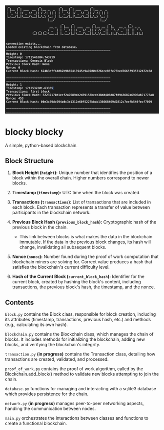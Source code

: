 ![blocky blocky](images/blockyblocky.png)

# blocky blocky
A simple, python-based blockchain.

## Block Structure
1. **Block Height (`height`):** Unique number that identifies the position of a block within the overall chain. Higher numbers correspond to newer blocks.

2. **Timestamp (`timestamp`):** UTC time when the block was created.

3. **Transactions (`transactions`):** List of transactions that are included in each block. Each transaction represents a transfer of value between participants in the blockchain network.

4. **Previous Block Hash (`previous_block_hash`):** Cryptographic hash of the previous block in the chain.
    - This link between blocks is what makes the data in the blockchain immutable. If the data in the previous block changes, its hash will change, invalidating all subsequent blocks.

5. **Nonce (`nonce`):** Number found during the proof of work computation that blockchain miners are solving for. Correct value produces a hash that satisfies the blockchain's current difficulty level.

6. **Hash of the Current Block (`current_block_hash`):** Identifier for the current block, created by hashing the block's content, including transactions, the previous block's hash, the timestamp, and the nonce.
    
## Contents
`block.py` contains the Block class, responsible for block creation, including its attributes (timestamp, transactions, previous hash, etc.) and methods (e.g., calculating its own hash).

`blockchain.py` contains the Blockchain class, which manages the chain of blocks. It includes methods for initializing the blockchain, adding new blocks, and verifying the blockchain's integrity.

`transaction.py` **(in progress)** contains the Transaction class, detailing how transactions are created, validated, and processed.

`proof_of_work.py` contains the proof of work algorithm, called by the Blockchain.add_block() method to validate new blocks attempting to join the chain.

`database.py` functions for managing and interacting with a sqlite3 database which provides persistence for the chain.

`network.py` **(in progress)** manages peer-to-peer networking aspects, handling the communication between nodes.

`main.py` orchestrates the interactions between classes and functions to create a functional blockchain.
